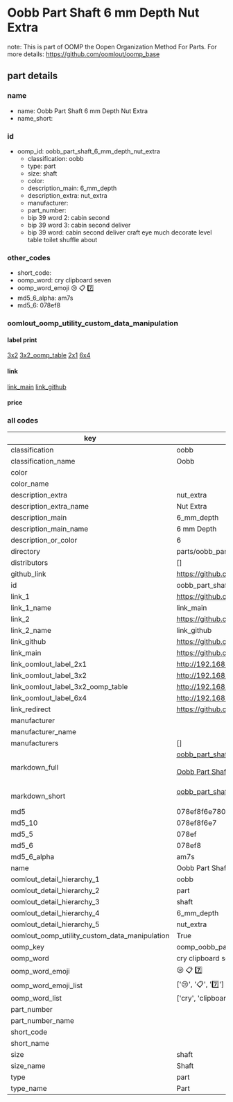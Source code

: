 # Oobb Part Shaft 6 mm Depth Nut Extra  

note: This is part of OOMP the Oopen Organization Method For Parts. For more details: https://github.com/oomlout/oomp_base

##  part details
  







### name
* name: Oobb Part Shaft 6 mm Depth Nut Extra
* name_short: 
### id
* oomp_id: oobb_part_shaft_6_mm_depth_nut_extra
  * classification: oobb
  * type: part
  * size: shaft
  * color: 
  * description_main: 6_mm_depth
  * description_extra: nut_extra
  * manufacturer: 
  * part_number: 
  * bip 39 word 2: cabin second
  * bip 39 word 3: cabin second deliver
  * bip 39 word: cabin second deliver craft eye much decorate level table toilet shuffle about

### other_codes
* short_code: 
* oomp_word: cry clipboard seven
* oomp_word_emoji :cry: :clipboard: :seven:
* md5_6_alpha: am7s
* md5_6: 078ef8






### oomlout_oomp_utility_custom_data_manipulation
#### label print
[3x2](http://192.168.1.245:1112/?label=oomp%20am7s)
[3x2_oomp_table](http://192.168.1.108:1112/?label=oomp%20am7s)
[2x1](http://192.168.1.242:1112/?label=oomp%20am7s)
[6x4](http://192.168.1.55:1112/?label=oomp%20am7s)    

#### link

[link_main](https://github.com/oomlout/oomlout_oomp_version_1_messy/tree/main/parts/oobb_part_shaft_6_mm_depth_nut_extra) [link_github](https://github.com/oomlout/oomlout_oomp_version_1_messy/tree/main/parts/oobb_part_shaft_6_mm_depth_nut_extra)                             

#### price







### all codes 
| key | value |  
| --- | --- |  
| classification | oobb |  
| classification_name | Oobb |  
| color |  |  
| color_name |  |  
| description_extra | nut_extra |  
| description_extra_name | Nut Extra |  
| description_main | 6_mm_depth |  
| description_main_name | 6 mm Depth |  
| description_or_color | 6 |  
| directory | parts/oobb_part_shaft_6_mm_depth_nut_extra |  
| distributors | [] |  
| github_link | https://github.com/oomlout/oomlout_oomp_part_src/tree/main/parts/oobb_part_shaft_6_mm_depth_nut_extra |  
| id | oobb_part_shaft_6_mm_depth_nut_extra |  
| link_1 | https://github.com/oomlout/oomlout_oomp_version_1_messy/tree/main/parts/oobb_part_shaft_6_mm_depth_nut_extra |  
| link_1_name | link_main |  
| link_2 | https://github.com/oomlout/oomlout_oomp_version_1_messy/tree/main/parts/oobb_part_shaft_6_mm_depth_nut_extra |  
| link_2_name | link_github |  
| link_github | https://github.com/oomlout/oomlout_oomp_version_1_messy/tree/main/parts/oobb_part_shaft_6_mm_depth_nut_extra |  
| link_main | https://github.com/oomlout/oomlout_oomp_version_1_messy/tree/main/parts/oobb_part_shaft_6_mm_depth_nut_extra |  
| link_oomlout_label_2x1 | http://192.168.1.242:1112/?label=oomp%20am7s |  
| link_oomlout_label_3x2 | http://192.168.1.245:1112/?label=oomp%20am7s |  
| link_oomlout_label_3x2_oomp_table | http://192.168.1.108:1112/?label=oomp%20am7s |  
| link_oomlout_label_6x4 | http://192.168.1.55:1112/?label=oomp%20am7s |  
| link_redirect | https://github.com/oomlout/oomlout_oomp_version_1_messy/tree/main/parts/oobb_part_shaft_6_mm_depth_nut_extra |  
| manufacturer |  |  
| manufacturer_name |  |  
| manufacturers | [] |  
| markdown_full | [oobb_part_shaft_6_mm_depth_nut_extra](none)<br>[](none)<br>[Oobb Part Shaft 6 Mm Depth Nut Extra](none)<br><br> |  
| markdown_short | [oobb_part_shaft_6_mm_depth_nut_extra](none)<br><br> |  
| md5 | 078ef8f6e780a72244289320743098fe |  
| md5_10 | 078ef8f6e7 |  
| md5_5 | 078ef |  
| md5_6 | 078ef8 |  
| md5_6_alpha | am7s |  
| name | Oobb Part Shaft 6 mm Depth Nut Extra |  
| oomlout_detail_hierarchy_1 | oobb |  
| oomlout_detail_hierarchy_2 | part |  
| oomlout_detail_hierarchy_3 | shaft |  
| oomlout_detail_hierarchy_4 | 6_mm_depth |  
| oomlout_detail_hierarchy_5 | nut_extra |  
| oomlout_oomp_utility_custom_data_manipulation | True |  
| oomp_key | oomp_oobb_part_shaft_6_mm_depth_nut_extra |  
| oomp_word | cry clipboard seven |  
| oomp_word_emoji | :cry: :clipboard: :seven: |  
| oomp_word_emoji_list | [':cry:', ':clipboard:', ':seven:'] |  
| oomp_word_list | ['cry', 'clipboard', 'seven'] |  
| part_number |  |  
| part_number_name |  |  
| short_code |  |  
| short_name |  |  
| size | shaft |  
| size_name | Shaft |  
| type | part |  
| type_name | Part |  
